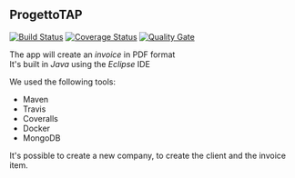 ## ProgettoTAP

[![Build Status](https://travis-ci.org/Danny182/progettoTAP.svg?branch=master)](https://travis-ci.org/Danny182/progettoTAP) 
[![Coverage Status](https://coveralls.io/repos/github/Danny182/progettoTAP/badge.svg?branch=master)](https://coveralls.io/github/Danny182/progettoTAP?branch=master) [![Quality Gate](https://sonarcloud.io/api/badges/gate?key=com.unifi:fatture)](https://sonarcloud.io/dashboard?id=com.unifi:fatture)

The app will create an _invoice_ in PDF format    
It's built in *Java* using the *Eclipse* IDE  
  
We used the following tools: 
 * Maven
 * Travis  
 * Coveralls
 * Docker
 * MongoDB
 
   
   
It's possible to create a new company, to create the client and the invoice item.


